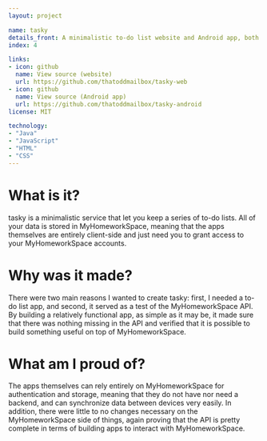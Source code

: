 ```yaml
---
layout: project

name: tasky
details_front: A minimalistic to-do list website and Android app, both of which use MyHomeworkSpace to synchronize their data.
index: 4

links:
- icon: github
  name: View source (website)
  url: https://github.com/thatoddmailbox/tasky-web
- icon: github
  name: View source (Android app)
  url: https://github.com/thatoddmailbox/tasky-android
license: MIT

technology:
- "Java"
- "JavaScript"
- "HTML"
- "CSS"
---
```

# What is it?
tasky is a minimalistic service that let you keep a series of to-do lists. All of your data is stored in MyHomeworkSpace, meaning that the apps themselves are entirely client-side and just need you to grant access to your MyHomeworkSpace accounts.

# Why was it made?
There were two main reasons I wanted to create tasky: first, I needed a to-do list app, and second, it served as a test of the MyHomeworkSpace API. By building a relatively functional app, as simple as it may be, it made sure that there was nothing missing in the API and verified that it is possible to build something useful on top of MyHomeworkSpace.

# What am I proud of?
The apps themselves can rely entirely on MyHomeworkSpace for authentication and storage, meaning that they do not have nor need a backend, and can synchronize data between devices very easily. In addition, there were little to no changes necessary on the MyHomeworkSpace side of things, again proving that the API is pretty complete in terms of building apps to interact with MyHomeworkSpace.